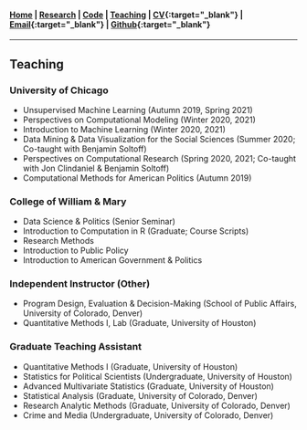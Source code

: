 #### [Home](https://pdwaggoner.github.io) | [Research](/Research.md) | [Code](/Code.md) | [Teaching](/Teach.md) | [CV](https://www.dropbox.com/s/ikt228v5lmobro2/Philip%20Waggoner_CV.pdf?dl=0){:target="_blank"} | [Email](mailto:pdwaggoner@uchicago.edu){:target="_blank"} | [Github](https://github.com/pdwaggoner){:target="_blank"} 
___________

## Teaching

### University of Chicago

* Unsupervised Machine Learning (Autumn 2019, Spring 2021)
* Perspectives on Computational Modeling (Winter 2020, 2021)
* Introduction to Machine Learning (Winter 2020, 2021)
* Data Mining & Data Visualization for the Social Sciences (Summer 2020; Co-taught with Benjamin Soltoff)
* Perspectives on Computational Research (Spring 2020, 2021; Co-taught with Jon Clindaniel & Benjamin Soltoff)
* Computational Methods for American Politics (Autumn 2019)

### College of William & Mary

* Data Science & Politics (Senior Seminar)
* Introduction to Computation in R (Graduate; Course Scripts)
* Research Methods
* Introduction to Public Policy
* Introduction to American Government & Politics

### Independent Instructor (Other)

* Program Design, Evaluation & Decision-Making (School of Public Affairs, University of Colorado, Denver)
* Quantitative Methods I, Lab (Graduate, University of Houston)

### Graduate Teaching Assistant

* Quantitative Methods I (Graduate, University of Houston)
* Statistics for Political Scientists (Undergraduate, University of Houston)
* Advanced Multivariate Statistics (Graduate, University of Houston)
* Statistical Analysis (Graduate, University of Colorado, Denver)
* Research Analytic Methods (Graduate, University of Colorado, Denver)
* Crime and Media (Undergraduate, University of Colorado, Denver)
